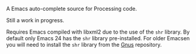 A Emacs auto-complete source for Processing code.

Still a work in progress.

Requires Emacs compiled with libxml2 due to the use of the `shr`
library. By default only Emacs 24 has the `shr` library
pre-installed. For older Emacsen you will need to install the `shr`
library from the [Gnus](www.gnus.org) repository.
